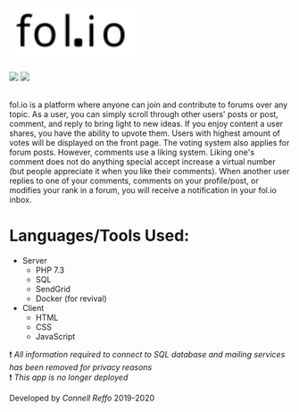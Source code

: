<h1><img src="images/other/folioLogoWhite.svg" width="230"></h1>

<div align="left">
 <img src="https://img.shields.io/badge/language-PHP-purple">
 <img src="https://img.shields.io/badge/developer-Connell Reffo-red">
</div>

<br />

fol.io is a platform where anyone can join and contribute to forums over any topic. As a user, you can simply scroll through other users' posts or post, comment, and reply to bring light to new ideas. If you enjoy content a user shares, you have the ability to upvote them. Users with highest amount of votes will be displayed on the front page. The voting system also applies for forum posts. However, comments use a liking system. Liking one's comment does not do anything special accept increase a virtual number (but people appreciate it when you like their comments). When another user replies to one of your comments, comments on your profile/post, or modifies your rank in a forum, you will receive a notification in your fol.io inbox.

# Languages/Tools Used:

- Server
  - PHP 7.3
  - SQL
  - SendGrid
  - Docker (for revival)
- Client
  - HTML
  - CSS
  - JavaScript

:exclamation: _All information required to connect to SQL database and mailing services has been removed for privacy reasons_ <br/>
:exclamation: _This app is no longer deployed_

Developed by _Connell Reffo_ 2019-2020
